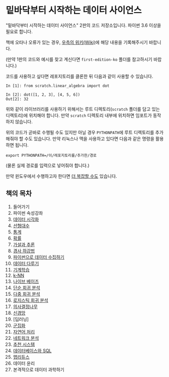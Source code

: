 밑바닥부터 시작하는 데이터 사이언스
===================================

"밑바닥부터 시작하는 데이터 사이언스" 2판의 코드 저장소입니다.
파이썬 3.6 이상을 필요로 합니다.

책에 오타나 오류가 있는 경우, [우측의 위키(Wiki)](https://github.com/Insight-book/data-science-from-scratch/wiki/Errata-(2nd-Edition))에 해당 내용을 기록해주시기 바랍니다.

(만약 1판의 코드와 예시를 찾고 계신다면 `first-edition-ko` 폴더를 참고하시기 바랍니다.)

코드를 사용하고 싶다면 레포지토리를 클론한 뒤 다음과 같이 사용할 수 있습니다.

```
In [1]: from scratch.linear_algebra import dot

In [2]: dot([1, 2, 3], [4, 5, 6])
Out[2]: 32
```

위와 같이 라이브러리를 사용하기 위해서는 루트 디렉토리(`scratch` 폴더를 담고 있는 디렉토리)에 위치해야 합니다. 만약 `scratch` 디렉토리 내부에 위치하면 임포트가 동작하지 않습니다.

위의 코드가 곧바로 수행될 수도 있지만 아닐 경우 `PYTHONPATH`에 루트 디렉토리를 추가해줘야 할 수도 있습니다. 만약 리눅스나 맥을 사용하고 있다면 다음과 같은 명령을 활용하면 됩니다.

```
export PYTHONPATH=/이/레포지토리를/추가한/경로
```

(물론 실제 경로를 입력으로 넣어줘야 합니다.)

만약 윈도우에서 수행하고자 한다면 [더 복잡할 수도](https://stackoverflow.com/questions/3701646/how-to-add-to-the-pythonpath-in-windows-so-it-finds-my-modules-packages) 있습니다.


## 책의 목차

1. 들어가기
2. 파이썬 속성강좌
3. [데이터 시각화](https://github.com/insight-book/data-science-from-scratch/blob/master/scratch/visualization.py)
4. [선형대수](https://github.com/insight-book/data-science-from-scratch/blob/master/scratch/linear_algebra.py)
5. [통계](https://github.com/insight-book/data-science-from-scratch/blob/master/scratch/statistics.py)
6. [확률](https://github.com/insight-book/data-science-from-scratch/blob/master/scratch/probability.py)
7. [가설과 추론](https://github.com/insight-book/data-science-from-scratch/blob/master/scratch/inference.py)
8. [경사 하강법](https://github.com/insight-book/data-science-from-scratch/blob/master/scratch/gradient_descent.py)
9. [파이썬으로 데이터 수집하기](https://github.com/insight-book/data-science-from-scratch/blob/master/scratch/getting_data.py)
10. [데이터 다루기](https://github.com/insight-book/data-science-from-scratch/blob/master/scratch/working_with_data.py)
11. [기계학습](https://github.com/insight-book/data-science-from-scratch/blob/master/scratch/machine_learning.py)
12. [k-NN](https://github.com/insight-book/data-science-from-scratch/blob/master/scratch/nearest_neighbors.py)
13. [나이브 베이즈](https://github.com/insight-book/data-science-from-scratch/blob/master/scratch/naive_bayes.py)
14. [단순 회귀 분석](https://github.com/insight-book/data-science-from-scratch/blob/master/scratch/simple_linear_regression.py)
15. [다중 회귀 분석](https://github.com/insight-book/data-science-from-scratch/blob/master/scratch/multiple_regression.py)
16. [로지스틱 회귀 분석](https://github.com/insight-book/data-science-from-scratch/blob/master/scratch/logistic_regression.py)
17. [의사결정나무](https://github.com/insight-book/data-science-from-scratch/blob/master/scratch/decision_trees.py)
18. [신경망](https://github.com/insight-book/data-science-from-scratch/blob/master/scratch/neural_networks.py)
19. [딥러닝]
20. [군집화](https://github.com/insight-book/data-science-from-scratch/blob/master/scratch/clustering.py)
21. [자연어 처리](https://github.com/insight-book/data-science-from-scratch/blob/master/scratch/nlp.py)
22. [네트워크 분석](https://github.com/insight-book/data-science-from-scratch/blob/master/scratch/network_analysis.py)
23. [추천 시스템](https://github.com/insight-book/data-science-from-scratch/blob/master/scratch/recommender_systems.py)
24. [데이터베이스와 SQL](https://github.com/insight-book/data-science-from-scratch/blob/master/scratch/databases.py)
25. [맵리듀스](https://github.com/insight-book/data-science-from-scratch/blob/master/scratch/mapreduce.py)
26. 데이터 윤리
27. 본격적으로 데이터 과학하기
